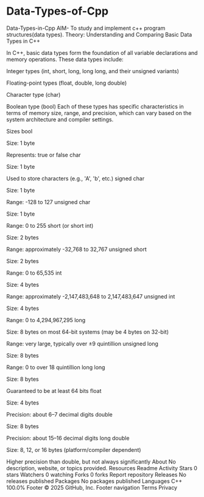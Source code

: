 # Data-Types-of-Cpp
Data-Types-in-Cpp
AIM- To study and implement c++ program structures(data types).
Theory:
Understanding and Comparing Basic Data Types in C++

In C++, basic data types form the foundation of all variable declarations and memory operations. These data types include:

Integer types (int, short, long, long long, and their unsigned variants)

Floating-point types (float, double, long double)

Character type (char)

Boolean type (bool)
Each of these types has specific characteristics in terms of memory size, range, and precision, which can vary based on the system architecture and compiler settings.

Sizes
bool

Size: 1 byte

Represents: true or false
char

Size: 1 byte

Used to store characters (e.g., 'A', 'b', etc.)
signed char

Size: 1 byte

Range: -128 to 127
unsigned char

Size: 1 byte

Range: 0 to 255
short (or short int)

Size: 2 bytes

Range: approximately -32,768 to 32,767
unsigned short

Size: 2 bytes

Range: 0 to 65,535
int

Size: 4 bytes

Range: approximately -2,147,483,648 to 2,147,483,647
unsigned int

Size: 4 bytes

Range: 0 to 4,294,967,295
long

Size: 8 bytes on most 64-bit systems (may be 4 bytes on 32-bit)

Range: very large, typically over ±9 quintillion
unsigned long

Size: 8 bytes

Range: 0 to over 18 quintillion
long long

Size: 8 bytes

Guaranteed to be at least 64 bits
float

Size: 4 bytes

Precision: about 6–7 decimal digits
double

Size: 8 bytes

Precision: about 15–16 decimal digits
long double

Size: 8, 12, or 16 bytes (platform/compiler dependent)

Higher precision than double, but not always significantly
About
No description, website, or topics provided.
Resources
 Readme
 Activity
Stars
 0 stars
Watchers
 0 watching
Forks
 0 forks
Report repository
Releases
No releases published
Packages
No packages published
Languages
C++
100.0%
Footer
© 2025 GitHub, Inc.
Footer navigation
Terms
Privacy
